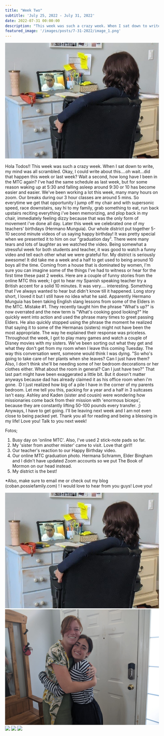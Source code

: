 ```yaml
---
title: "Week Two"
subtitle: 'July 25, 2022 - July 31, 2022'
date: 2022-07-31 00:00:00
description: "This week was such a crazy week. When I sat down to write, my mind was all scrambled. Okay, I could write about this....oh wait...did that happen this week or last week?"
featured_image: '/images/posts/7-31-2022/image_1.png'
---
```

![](/images/posts/7-31-2022/image_1.png)

Hola Todos!!
This week was such a crazy week. When I sat down to write, my mind was all scrambled. Okay, I could write about this....oh wait...did that happen this week or last week? Wait a second, how long have I been in the MTC again? I've had the same schedule as last week, but for some reason waking up at 5:30 and falling asleep around 9:30 or 10 has become easier and easier.
We've been working a lot this week, many many hours on zoom. Our breaks during our 3 hour classes are around 5 mins. So everytime we get that opportunity I jump off my chair and with supersonic speed, race downstairs, say hi to my family, grab something to eat, run back upstairs reciting everything i've been memorizing, and plop back in my chair, immediately feeling dizzy because that was the only form of movement i've done all day.
Later this week we celebrated one of my teachers' birthdays (Hermano Munguia). Our whole district put together 5-10 second minute videos of us saying happy birthday! It was pretty special when we presented it to him on our "graduation day". There were many tears and lots of laughter as we watched the video. Being somewhat a stressful week for both students and teacher, it was good to watch a funny video and tell each other what we were grateful for. My district is seriously awesome! It did take me a week and a half to get used to being around 10 boys all the time. Coming from a house that is dominated by women, I'm sure you can imagine some of the things I've had to witness or hear for the first time these past 2 weeks.
Here are a couple of funny stories from the online MTC this week; I got to hear my Spanish speaking teacher try a British accent for a solid 10 minutes. It was very.... interesting. Something that I've always wanted to hear but didn't know till it happened. Long story short, I loved it but I still have no idea what he said.
Apparently Hermano Munguia has been taking English slang lessons from some of the Elders in the MTC. Mistake #1. They recently taught him the phrase "What's up?" is now overrated and the new term is "What's cooking good looking?" He quickly went into action and used the phrase many times to greet passing Elders. He also quickly stopped using the phrase the moment he realized that saying it to some of the Hermanas (sisters) might not have been the most appropriate. The way he explained their response was priceless.
Throughout the week, I got to play many games and watch a couple of Disney movies with my sisters. We've been sorting out what they get and what they don't get from my room when I leave this coming Tuesday. The way this conversation went, someone would think I was dying. "So who's going to take care of her plants when she leaves? Can I just have them? Also, I don't think she'll be needing some of her bedroom decorations or her clothes either. What about the room in general? Can I just have two?" That last part might have been exaggerated a little bit. But it doesn't matter anyways because dad has already claimed it as his office room when i'm gone. :D
I just realized how big of a pile I have in the corner of my parents bedroom. Let me tell you this, packing for a year and a half in 3 suitcases isn't easy. Ashley and Kaden (sister and cousin) were wondering how missionaries come back from their mission with 'enormous biceps', because they are constantly lifting 50-100 pounds every transfer. ;)
Anyways, I have to get going. I'll be leaving next week and I am not even close to being packed yet. Thank you all for reading and being a blessing in my life! Love you! Talk to you next week!

Fotos;
1. Busy day on 'online MTC'. Also, I've used 2 stick-note pads so far.
2. My 'sister from another mister' came to visit. Love that girl!!
3. Our teacher's reaction to our Happy Birthday video.
4. Our online MTC graduation photo. Hermana Schramm, Elder Bingham and I didn't have updated Zoom accounts so we put The Book of Mormon on our head instead.
5. My district is the best!

*Also, make sure to email me or check out my blog (coban.possiefamily.com) ! I would love to hear from you guys! Love you!
<div class="gallery" data-columns="2">
    <img src="/images/posts/7-31-2022/image_1.png">
    <img src="/images/posts/7-31-2022/image_2.png">
    <img src="/images/posts/7-31-2022/image_3.png">
    <img src="/images/posts/7-31-2022/image_4.png">
    <img src="/images/posts/7-31-2022/image_5.png">
</div>
